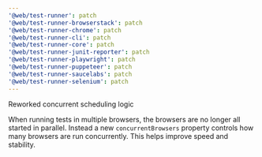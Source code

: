 ```yaml
---
'@web/test-runner': patch
'@web/test-runner-browserstack': patch
'@web/test-runner-chrome': patch
'@web/test-runner-cli': patch
'@web/test-runner-core': patch
'@web/test-runner-junit-reporter': patch
'@web/test-runner-playwright': patch
'@web/test-runner-puppeteer': patch
'@web/test-runner-saucelabs': patch
'@web/test-runner-selenium': patch
---
```


Reworked concurrent scheduling logic

When running tests in multiple browsers, the browsers are no longer all started in parallel. Instead a new `concurrentBrowsers` property controls how many browsers are run concurrently. This helps improve speed and stability.
